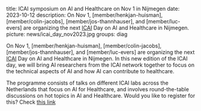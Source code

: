 title: ICAI symposium on AI and Healthcare on Nov 1 in Nijmegen
date: 2023-10-12
description: On Nov 1, [member/henkjan-huisman], [member/colin-jacobs], [member/jos-thannhauser], and [member/luc-evers] are organizing the next [ICAI](www.icai.ai) Day on AI and Healthcare in Nijmegen.
picture: news/icai_day_nov2023.jpg
groups: diag

On Nov 1, [member/henkjan-huisman], [member/colin-jacobs], [member/jos-thannhauser], and [member/luc-evers] are organizing the next [ICAI](www.icai.ai) Day on AI and Healthcare in Nijmegen. In this new edition of the ICAI day, we will bring AI researchers from the ICAI network together to  focus on the technical aspects of AI and how AI can contribute to healthcare.

The programme consists of talks on different ICAI labs across the Netherlands that focus on AI for Healthcare, and involves round-the-table discussions on hot topics in AI and Healthcare. Would you like to register for this? Check [this link](https://icai.ai/event/icai-day-november-2023/)
